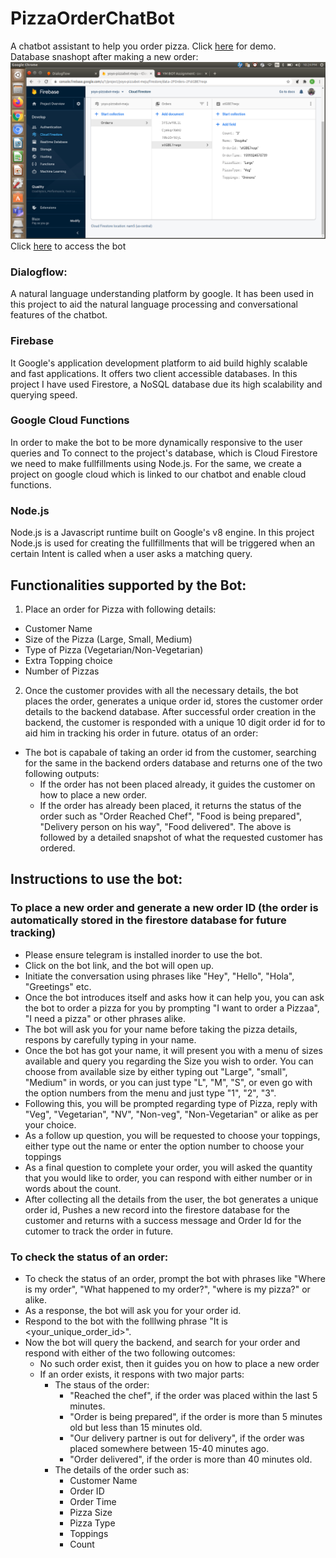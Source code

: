 # PizzaOrderChatBot
A chatbot assistant to help you order pizza.
Click [here](https://drive.google.com/file/d/1ZaEKGgEMk70w49x-CJuJbqaUjHDomFi4/view) for demo. <br />
Database snashopt after making a new order: 
![Snapshot](FirebaseSnapshot.png)<br />
Click [here](http://t.me/ThePizaaBot) to access the bot 


### Dialogflow: 
A natural language understanding platform by google. It has been used in this project to aid the natural language processing and conversational features of the chatbot. 

### Firebase
It Google's application development platform to aid build highly scalable and fast applications. It offers two client accessible databases. In this project I have used Firestore, a NoSQL database due its high scalability and querying speed.

### Google Cloud Functions
In order to make the bot to be more dynamically responsive to the user queries and To connect to the project's database, which is Cloud Firestore we need to make fullfillments using Node.js. For the same, we create a project on google cloud which is linked to our chatbot and enable cloud functions. 

### Node.js 
Node.js is a Javascript runtime built on Google's v8 engine. In this project Node.js is used for creating the fullfillments that will be triggered when an certain Intent is called when a user asks a matching query. 

## Functionalities supported by the Bot:
1. Place an order for Pizza with following details: 
  * Customer Name
  * Size of the Pizza (Large, Small, Medium)
  * Type of Pizza (Vegetarian/Non-Vegetarian)
  * Extra Topping choice
  * Number of Pizzas
  
2. Once the customer provides with all the necessary details, the bot places the order, generates a unique order id, stores the customer order details to the backend database. After successful order creation in the backend, the customer is responded with a unique 10 digit order id for to aid him in tracking his order in future.
otatus of an order:
  * The bot is capabale of taking an order id from the customer, searching for the same in the backend orders database and returns one of the two following outputs:
    * If the order has not been placed already, it guides the customer on how to place a new order.
    * If the order has already been placed, it returns the status of the order such as "Order Reached Chef", "Food is being prepared", "Delivery person on his way", "Food delivered". The above is followed by a detailed snapshot of what the requested customer has ordered. 

  

## Instructions to use the bot:

### To place a new order and generate a new order ID (the order is automatically stored in the firestore database for future tracking)

* Please ensure telegram is installed inorder to use the bot. 
* Click on the bot link, and the bot will open up.
*  Initiate the conversation using phrases like "Hey", "Hello", "Hola", "Greetings" etc.
* Once the bot introduces itself and asks how it can help you, you can ask the bot to order a pizza for you by prompting "I want to order a Pizzaa", "I need a pizza" or other phrases alike.
* The bot will ask you for your name before taking the pizza details, respons by carefully typing in your name.
* Once the bot has got your name, it will present you with a menu of sizes available and query you regarding the Size you wish to order. You can choose from available size by either typing out "Large", "small", "Medium" in words, or you can just type "L", "M", "S", or even go with the option numbers from the menu and just type "1", "2", "3".
* Following this, you will be prompted regarding type of Pizza, reply with "Veg", "Vegetarian", "NV", "Non-veg", "Non-Vegetarian" or alike as per your choice.
* As a follow up question, you will be requested to choose your toppings, either type out the name or enter the option number to choose your toppings
* As a final question to complete your order, you will asked the quantity that you would like to order, you can respond with either number or in words about the count.
* After collecting all the details from the user, the bot generates a unique order id, Pushes a new record into the firestore database for the customer and returns with a success message and Order Id for the cutomer to track the order in future. 

### To check the status of an order:
* To check the status of an order, prompt the bot with phrases like "Where is my order", "What happened to my order?", "where is my pizza?" or alike.
* As a response, the bot will ask you for your order id.
* Respond to the bot with the folllwing phrase "It is <your_unique_order_id>". 
* Now the bot will query the backend, and search for your order and respond with either of the two following outcomes:
  * No such order exist, then it guides you on how to place a new order
  * If an order exists, it respons with two major parts:
    * The staus of the order:
      * "Reached the chef", if the order was placed within the last 5 minutes.
      * "Order is being prepared", if the order is more than 5 minutes old but less than 15 minutes old.
      * "Our delivery partner is out for delivery", if the order was placed somewhere between 15-40 minutes ago.
      * "Order delivered", if the order is more than 40 minutes old.
    * The details of the order such as:
      * Customer Name
      * Order ID
      * Order Time
      * Pizza Size
      * Pizza Type
      * Toppings
      * Count






